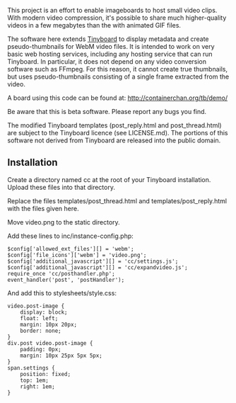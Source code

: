 This project is an effort to enable imageboards to host small video clips.  With modern video compression, it's possible to share much higher-quality videos in a few megabytes than the with animated GIF files.

The software here extends [Tinyboard](http://tinyboard.org/) to display metadata and create pseudo-thumbnails for WebM video files.  It is intended to work on very basic web hosting services, including any hosting service that can run Tinyboard.  In particular, it does not depend on any video conversion software such as FFmpeg.  For this reason, it cannot create true thumbnails, but uses pseudo-thumbnails consisting of a single frame extracted from the video.

A board using this code can be found at:
http://containerchan.org/tb/demo/

Be aware that this is beta software.  Please report any bugs you find.

The modified Tinyboard templates (post_reply.html and post_thread.html) are subject to the Tinyboard licence (see LICENSE.md).  The portions of this software not derived from Tinyboard are released into the public domain.


Installation
------------

Create a directory named cc at the root of your Tinyboard installation.  Upload these files into that directory.

Replace the files templates/post_thread.html and templates/post_reply.html with the files given here.

Move video.png to the static directory.

Add these lines to inc/instance-config.php:

    $config['allowed_ext_files'][] = 'webm';
    $config['file_icons']['webm'] = 'video.png';
    $config['additional_javascript'][] = 'cc/settings.js';
    $config['additional_javascript'][] = 'cc/expandvideo.js';
    require_once 'cc/posthandler.php';
    event_handler('post', 'postHandler');

And add this to stylesheets/style.css:

    video.post-image {
        display: block;
        float: left;
        margin: 10px 20px;
        border: none;
    }
    div.post video.post-image {
        padding: 0px;
        margin: 10px 25px 5px 5px;
    }
    span.settings {
        position: fixed;
        top: 1em;
        right: 1em;
    }
